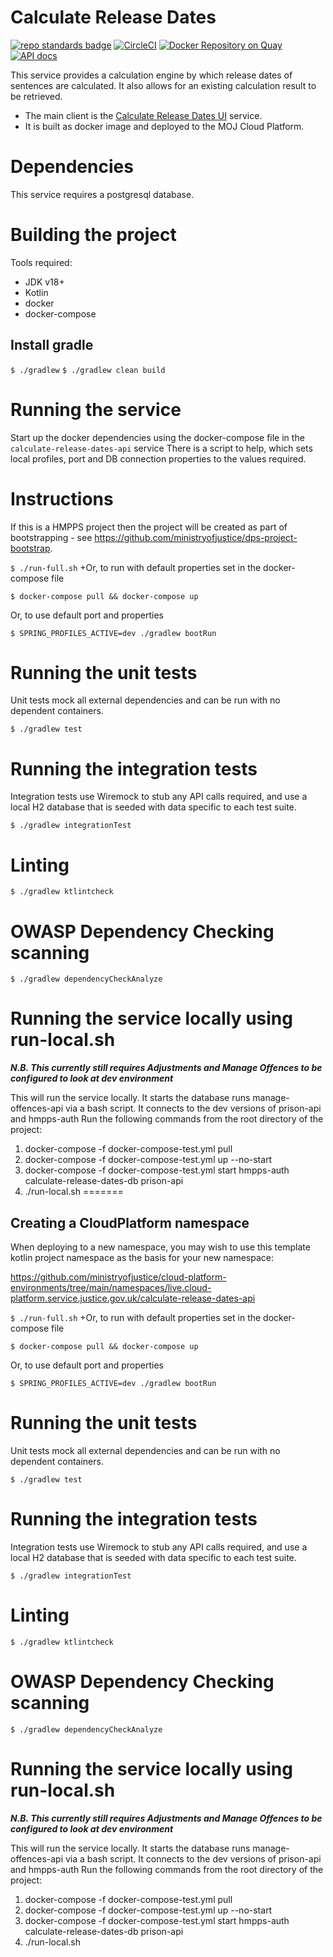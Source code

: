 # Calculate Release Dates

[![repo standards badge](https://img.shields.io/badge/dynamic/json?color=blue&style=for-the-badge&logo=github&label=MoJ%20Compliant&query=%24.data%5B%3F%28%40.name%20%3D%3D%20%22calculate-release-dates-api%22%29%5D.status&url=https%3A%2F%2Foperations-engineering-reports.cloud-platform.service.justice.gov.uk%2Fgithub_repositories)](https://operations-engineering-reports.cloud-platform.service.justice.gov.uk/github_repositories#calculate-release-dates-api "Link to report")
[![CircleCI](https://circleci.com/gh/ministryofjustice/calculate-release-dates-api/tree/main.svg?style=svg)](https://circleci.com/gh/ministryofjustice/calculate-release-dates-api)
[![Docker Repository on Quay](https://quay.io/repository/hmpps/calculate-release-dates-api/status "Docker Repository on Quay")](https://quay.io/repository/hmpps/calculate-release-dates-api)
[![API docs](https://img.shields.io/badge/API_docs_-view-85EA2D.svg?logo=swagger)](https://calculate-release-dates-api-dev.hmpps.service.justice.gov.uk/swagger-ui.html)


This service provides a calculation engine by which release dates of sentences are calculated. 
It also allows for an existing calculation result to be retrieved.

* The main client is the [Calculate Release Dates UI](https://github.com/ministryofjustice/calculate-release-dates) service.
* It is built as  docker image and deployed to the MOJ Cloud Platform.

# Dependencies
This service requires a postgresql database.

# Building the project
Tools required:
* JDK v18+
* Kotlin
* docker
* docker-compose

## Install gradle
`$ ./gradlew`
`$ ./gradlew clean build`

# Running the service
Start up the docker dependencies using the docker-compose file in the `calculate-release-dates-api` service
There is a script to help, which sets local profiles, port and DB connection properties to the
values required.

# Instructions

If this is a HMPPS project then the project will be created as part of bootstrapping - 
see https://github.com/ministryofjustice/dps-project-bootstrap.

`$ ./run-full.sh`
+Or, to run with default properties set in the docker-compose file

`$ docker-compose pull && docker-compose up`

Or, to use default port and properties

`$ SPRING_PROFILES_ACTIVE=dev ./gradlew bootRun`


# Running the unit tests

Unit tests mock all external dependencies and can be run with no dependent containers.

`$ ./gradlew test`

# Running the integration tests

Integration tests use Wiremock to stub any API calls required, and use a local H2 database
that is seeded with data specific to each test suite.

`$ ./gradlew integrationTest`

# Linting

`$ ./gradlew ktlintcheck`

# OWASP Dependency Checking scanning

`$ ./gradlew dependencyCheckAnalyze`

# Running the service locally using run-local.sh
**_N.B. This currently still requires Adjustments and Manage Offences to be configured to look at dev environment_** 

This will run the service locally. It starts the database runs manage-offences-api via a bash script. It connects to the dev versions of prison-api and hmpps-auth
Run the following commands from the root directory of the project:
1. docker-compose -f docker-compose-test.yml pull
2. docker-compose -f docker-compose-test.yml up --no-start
3. docker-compose -f docker-compose-test.yml start hmpps-auth calculate-release-dates-db prison-api
4. ./run-local.sh
=======
## Creating a CloudPlatform namespace

When deploying to a new namespace, you may wish to use this template kotlin project namespace as the basis for your new namespace:

<https://github.com/ministryofjustice/cloud-platform-environments/tree/main/namespaces/live.cloud-platform.service.justice.gov.uk/calculate-release-dates-api>

`$ ./run-full.sh`
+Or, to run with default properties set in the docker-compose file

`$ docker-compose pull && docker-compose up`

Or, to use default port and properties

`$ SPRING_PROFILES_ACTIVE=dev ./gradlew bootRun`


# Running the unit tests

Unit tests mock all external dependencies and can be run with no dependent containers.

`$ ./gradlew test`

# Running the integration tests

Integration tests use Wiremock to stub any API calls required, and use a local H2 database
that is seeded with data specific to each test suite.

`$ ./gradlew integrationTest`

# Linting

`$ ./gradlew ktlintcheck`

# OWASP Dependency Checking scanning

`$ ./gradlew dependencyCheckAnalyze`

# Running the service locally using run-local.sh
**_N.B. This currently still requires Adjustments and Manage Offences to be configured to look at dev environment_** 

This will run the service locally. It starts the database runs manage-offences-api via a bash script. It connects to the dev versions of prison-api and hmpps-auth
Run the following commands from the root directory of the project:
1. docker-compose -f docker-compose-test.yml pull
2. docker-compose -f docker-compose-test.yml up --no-start
3. docker-compose -f docker-compose-test.yml start hmpps-auth calculate-release-dates-db prison-api
4. ./run-local.sh
